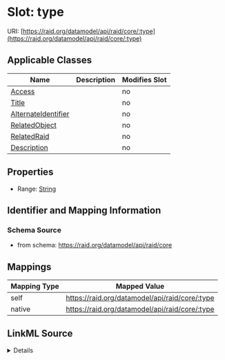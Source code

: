 

# Slot: type



URI: [https://raid.org/datamodel/api/raid/core/:type](https://raid.org/datamodel/api/raid/core/:type)



<!-- no inheritance hierarchy -->





## Applicable Classes

| Name | Description | Modifies Slot |
| --- | --- | --- |
| [Access](../classes/Access.md) |  |  no  |
| [Title](../classes/Title.md) |  |  no  |
| [AlternateIdentifier](../classes/AlternateIdentifier.md) |  |  no  |
| [RelatedObject](../classes/RelatedObject.md) |  |  no  |
| [RelatedRaid](../classes/RelatedRaid.md) |  |  no  |
| [Description](../classes/Description.md) |  |  no  |







## Properties

* Range: [String](../types/String.md)





## Identifier and Mapping Information







### Schema Source


* from schema: https://raid.org/datamodel/api/raid/core




## Mappings

| Mapping Type | Mapped Value |
| ---  | ---  |
| self | https://raid.org/datamodel/api/raid/core/:type |
| native | https://raid.org/datamodel/api/raid/core/:type |




## LinkML Source

<details>
```yaml
name: type
from_schema: https://raid.org/datamodel/api/raid/core
rank: 1000
alias: type
domain_of:
- Title
- Description
- Access
- RelatedRaid
- RelatedObject
- AlternateIdentifier
range: string

```
</details>